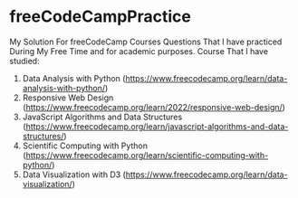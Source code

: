 # freeCodeCampPractice
My Solution For freeCodeCamp Courses Questions That I have practiced During My Free Time and for academic purposes.
Course That I have studied: 
1. Data Analysis with Python (https://www.freecodecamp.org/learn/data-analysis-with-python/)
2. Responsive Web Design (https://www.freecodecamp.org/learn/2022/responsive-web-design/)
3. JavaScript Algorithms and Data Structures (https://www.freecodecamp.org/learn/javascript-algorithms-and-data-structures/)
4. Scientific Computing with Python (https://www.freecodecamp.org/learn/scientific-computing-with-python/)
5. Data Visualization with D3 (https://www.freecodecamp.org/learn/data-visualization/)
